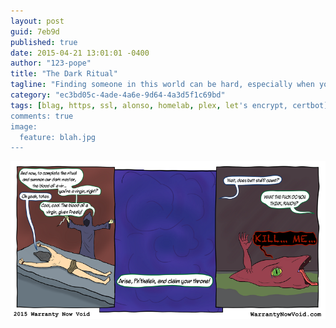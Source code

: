 ```yaml
---
layout: post
guid: 7eb9d
published: true
date: 2015-04-21 13:01:01 -0400
author: "123-pope"
title: "The Dark Ritual"
tagline: "Finding someone in this world can be hard, especially when you have such high standards."
category: "ec3bd05c-4ade-4a6e-9d64-4a3d5f1c69bd"
tags: [blag, https, ssl, alonso, homelab, plex, let's encrypt, certbot]
comments: true
image:
  feature: blah.jpg
---
```


![](/assets/img/lol/VirginBlood.png "'Alright, get the hose and fire up the woodchipper, I'll hop back on Craigslist. Fifth time's the charm, right?'")